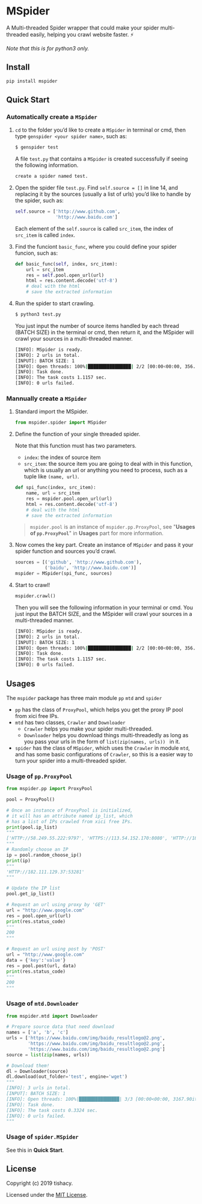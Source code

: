 # MSpider

A Multi-threaded Spider wrapper that could make your spider multi-threaded easily, helping you crawl website faster. :zap:

*Note that this is for python3 only.*

## Install

```bash
pip install mspider
```

## Quick Start

### Automatically create a `MSpider` 

1. `cd` to the folder you’d like to create a `MSpider` in terminal or cmd, then type `genspider <your spider name>`, such as:

   ```bash
   $ genspider test
   ```

   A file `test.py` that contains a `MSpider` is created successfully if seeing the following information.

   ```bash
   create a spider named test.
   ```

2. Open the spider file `test.py`. Find `self.source = []` in line 14, and replacing it by the sources (usually a list of urls) you’d like to handle by the spider, such as:

   ```python
   self.source = ['http://www.github.com',
                  'http://www.baidu.com']
   ```

   Each element of the `self.source` is called `src_item`, the index of `src_item` is called `index`.

3. Find the funciont `basic_func`, where you could define your spider funcion, such as:

   ```python
   def basic_func(self, index, src_item):
       url = src_item
       res = self.pool.open_url(url)
       html = res.content.decode('utf-8')
       # deal with the html
       # save the extracted information
   ```

4. Run the spider to start crawling.

   ```bash
   $ python3 test.py
   ```

   You just input the number of source items handled by each thread (BATCH SIZE) in the terminal or cmd, then return it, and the MSpider will crawl your sources in a multi-threaded manner.

   ```bash
   [INFO]: MSpider is ready.
   [INFO]: 2 urls in total.
   [INPUT]: BATCH SIZE: 1
   [INFO]: Open threads: 100%|████████████████| 2/2 [00:00<00:00, 356.36it/s]
   [INFO]: Task done.
   [INFO]: The task costs 1.1157 sec.
   [INFO]: 0 urls failed.
   ```

### Mannually create a `MSpider`

1. Standard import the MSpider.

   ```python
   from mspider.spider import MSpider
   ```

2. Define the function of your single threaded spider.

   Note that this function must has two parameters.

   - `index`: the index of source item
   - `src_item`: the source item you are going to deal with in this function, which is usually an url or anything you need to process, such as a tuple like `(name, url)`.

   ```python
   def spi_func(index, src_item):
       name, url = src_item
       res = mspider.pool.open_url(url)
       html = res.content.decode('utf-8')
       # deal with the html
       # save the extracted information
   ```

   > `mspider.pool` is an instance of `mspider.pp.ProxyPool`, see "**Usages of `pp.ProxyPool`**"  in **Usages** part for more information.

3. Now comes the key part. Create an instance of `MSpider` and pass it your spider function and sources you’d crawl.

   ```python
   sources = [('github', 'http://www.github.com'),
              ('baidu', 'http://www.baidu.com')]
   mspider = MSpider(spi_func, sources)
   ```

4. Start to crawl!

   ```python
   mspider.crawl()
   ```

   Then you will see the following information in your terminal or cmd. You just input the BATCH SIZE, and the MSpider will crawl your sources in a multi-threaded manner.

   ```bash
   [INFO]: MSpider is ready.
   [INFO]: 2 urls in total.
   [INPUT]: BATCH SIZE: 1
   [INFO]: Open threads: 100%|████████████████| 2/2 [00:00<00:00, 356.36it/s]
   [INFO]: Task done.
   [INFO]: The task costs 1.1157 sec.
   [INFO]: 0 urls failed.
   ```

## Usages

The `mspider` package has three main module `pp` `mtd` and `spider`

- `pp`  has the class of `ProxyPool`, which helps you get the proxy IP pool from xici free IPs.
- `mtd` has two classes, `Crawler` and `Downloader`
  - `Crawler` helps you make your spider multi-threaded.
  - `Downloader` helps you download things multi-threadedly as long as you pass your urls in the form of `list(zip(names, urls)) ` in it.
- `spider` has the class of `MSpider`, which uses the `Crawler` in module `mtd`, and has some basic configurations of `Crawler`, so this is a easier way to turn your spider into a multi-threaded spider.

### Usage of `pp.ProxyPool`

```python
from mspider.pp import ProxyPool

pool = ProxyPool()

# Once an instance of ProxyPool is initialized,
# it will has an attribute named ip_list, which
# has a list of IPs crawled from xici free IPs.
print(pool.ip_list)
"""
['HTTP://58.249.55.222:9797', 'HTTPS://113.54.152.170:8080', 'HTTP://180.140.191.233:36820', 'HTTP://163.125.69.145:8888', 'HTTP://14.115.107.83:808', 'HTTP://182.111.129.37:53281', 'HTTPS://202.112.237.102:3128', 'HTTPS://163.125.252.109:9797', ... , 'HTTPS://120.24.43.177:8080', 'HTTP://113.116.144.124:9000', 'HTTP://114.249.118.17:9000']
"""
# Randomly choose an IP
ip = pool.random_choose_ip()
print(ip)
"""
'HTTP://182.111.129.37:53281'
"""

# Update the IP list
pool.get_ip_list()

# Request an url using proxy by 'GET'
url = "http://www.google.com"
res = pool.open_url(url)
print(res.status_code)
"""
200
"""

# Request an url using post by 'POST'
url = "http://www.google.com"
data = {'key':'value'}
res = pool.post(url, data)
print(res.status_code)
"""
200
"""
```

### Usage of `mtd.Downloader`

```python
from mspider.mtd import Downloader

# Prepare source data that need download
names = ['a', 'b', 'c']
urls = ['https://www.baidu.com/img/baidu_resultlogo@2.png',
        'https://www.baidu.com/img/baidu_resultlogo@2.png',
        'https://www.baidu.com/img/baidu_resultlogo@2.png']
source = list(zip(names, urls))

# Download them!
dl = Downloader(source)
dl.download(out_folder='test', engine='wget')
"""
[INFO]: 3 urls in total.
[INPUT]: BATCH SIZE: 1
[INFO]: Open threads: 100%|███████████████| 3/3 [00:00<00:00, 3167.90it/s]
[INFO]: Task done.
[INFO]: The task costs 0.3324 sec.
[INFO]: 0 urls failed.
"""
```

### Usage of `spider.MSpider`

See this in  **Quick Start**.

## License

Copyright (c) 2019 tishacy.

Licensed under the [MIT License](https://github.com/Tishacy/LabTest/blob/master/LICENSE).

